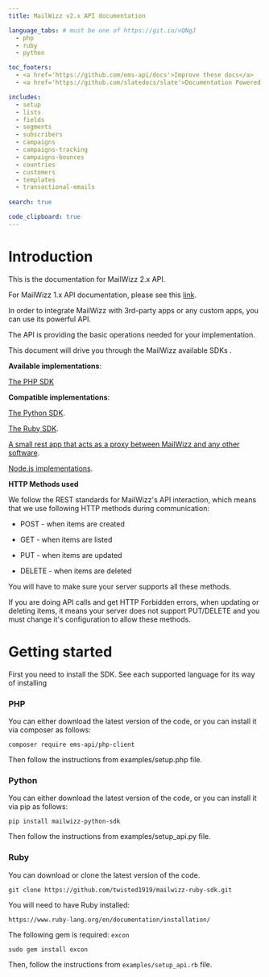 ```yaml
---
title: MailWizz v2.x API documentation

language_tabs: # must be one of https://git.io/vQNgJ
  - php
  - ruby
  - python

toc_footers:
  - <a href='https://github.com/ems-api/docs'>Improve these docs</a>
  - <a href='https://github.com/slatedocs/slate'>Documentation Powered by Slate</a>

includes:
  - setup
  - lists
  - fields
  - segments
  - subscribers
  - campaigns
  - campaigns-tracking
  - campaigns-bounces
  - countries
  - customers
  - templates
  - transactional-emails
  
search: true

code_clipboard: true
---
```


# Introduction

This is the documentation for MailWizz 2.x API.

For MailWizz 1.x API documentation, please see this [link](/v1).  

In order to integrate MailWizz with 3rd-party apps or any custom apps, you can use its powerful API.

The API is providing the basic operations needed for your implementation. 

This document will drive you through the MailWizz available SDKs .

**Available implementations**:

[The PHP SDK](https://github.com/ems-api/php-client)

**Compatible implementations**:

[The Python SDK](https://github.com/twisted1919/mailwizz-python-sdk).

[The Ruby SDK](https://github.com/twisted1919/mailwizz-ruby-sdk).

[A small rest app that acts as a proxy between MailWizz and any other software](https://github.com/thangtx/mailwizzphpapi-wrap).

[Node.js implementations](https://www.npmjs.com/package/node-mailwizz).

**HTTP Methods used**

We follow the REST standards for MailWizz's API interaction, which means that we use following HTTP methods during communication:

* POST - when items are created

* GET - when items are listed

* PUT - when items are updated

* DELETE - when items are deleted

You will have to make sure your server supports all these methods.

If you are doing API calls and get HTTP Forbidden errors, when updating or deleting items, it means your server does not support PUT/DELETE and you must change it's configuration to allow these methods.

# Getting started

First you need to install the SDK. See each supported language for its way of installing
### PHP

You can either download the latest version of the code, or you can install it via composer as follows:

`composer require ems-api/php-client`

Then follow the instructions from examples/setup.php file.

### Python

You can either download the latest version of the code, or you can install it via pip as follows:

`pip install mailwizz-python-sdk`

Then follow the instructions from examples/setup_api.py file.

### Ruby

You can download or clone the latest version of the code.

`git clone https://github.com/twisted1919/mailwizz-ruby-sdk.git`

You will need to have Ruby installed:

`https://www.ruby-lang.org/en/documentation/installation/`

The following gem is required: `excon`

`sudo gem install excon`

Then, follow the instructions from `examples/setup_api.rb` file.

